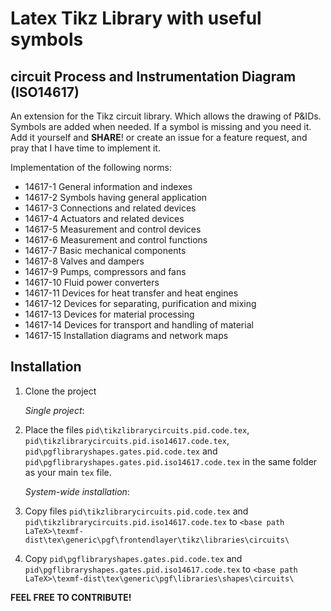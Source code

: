# Latex Tikz Library with useful symbols

## circuit Process and Instrumentation Diagram (ISO14617)

An extension for the Tikz circuit library. Which allows the drawing of P&IDs.
Symbols are added when needed. If a symbol is missing and you need it. Add it yourself and **SHARE**! or create an issue for a feature request, and pray that I have time to implement it.

Implementation of the following norms:
* 14617-1 General information and indexes
* 14617-2 Symbols having general application
* 14617-3 Connections and related devices
* 14617-4 Actuators and related devices
* 14617-5 Measurement and control devices
* 14617-6 Measurement and control functions
* 14617-7 Basic mechanical components
* 14617-8 Valves and dampers
* 14617-9 Pumps, compressors and fans
* 14617-10 Fluid power converters
* 14617-11 Devices for heat transfer and heat engines
* 14617-12 Devices for separating, purification and mixing
* 14617-13 Devices for material processing
* 14617-14 Devices for transport and handling of material
* 14617-15 Installation diagrams and network maps

## Installation

1. Clone the project  

    _Single project_:

2. Place the files `pid\tikzlibrarycircuits.pid.code.tex`, `pid\tikzlibrarycircuits.pid.iso14617.code.tex`, `pid\pgflibraryshapes.gates.pid.code.tex` and `pid\pgflibraryshapes.gates.pid.iso14617.code.tex` in the same folder as your main `tex` file.

    _System-wide installation_:  
2. Copy files `pid\tikzlibrarycircuits.pid.code.tex` and `pid\tikzlibrarycircuits.pid.iso14617.code.tex` to `<base path LaTeX>\texmf-dist\tex\generic\pgf\frontendlayer\tikz\libraries\circuits\`
3. Copy `pid\pgflibraryshapes.gates.pid.code.tex` and `pid\pgflibraryshapes.gates.pid.iso14617.code.tex` to `<base path LaTeX>\texmf-dist\tex\generic\pgf\libraries\shapes\circuits\`

**FEEL FREE TO CONTRIBUTE!**
